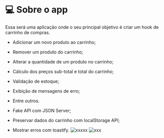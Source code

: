 # 💻 Sobre o app

Essa será uma aplicação onde o seu principal objetivo é criar um hook de carrinho de compras. 

- Adicionar um novo produto ao carrinho;
- Remover um produto do carrinho;
- Alterar a quantidade de um produto no carrinho;
- Cálculo dos preços sub-total e total do carrinho;
- Validação de estoque;
- Exibição de mensagens de erro;
- Entre outros.

- Fake API com JSON Server;
- Preservar dados do carrinho com localStorage API;
- Mostrar erros com toastify.
![xxxxx](https://user-images.githubusercontent.com/80647040/149640711-0587ed6c-e88d-4db7-bb9c-ecd7259e8546.png)
![xxx](https://user-images.githubusercontent.com/80647040/149640713-fc77146b-6912-4890-b4c2-fcbeb3cdaad8.png)

